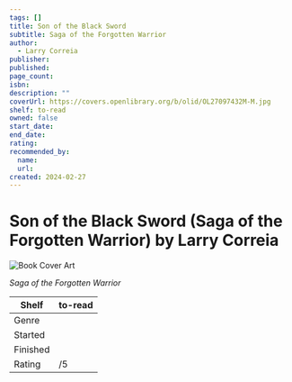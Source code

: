 ```yaml
---
tags: []
title: Son of the Black Sword
subtitle: Saga of the Forgotten Warrior
author:
  - Larry Correia
publisher:
published:
page_count:
isbn:
description: ""
coverUrl: https://covers.openlibrary.org/b/olid/OL27097432M-M.jpg
shelf: to-read
owned: false
start_date:
end_date:
rating:
recommended_by:
  name:
  url:
created: 2024-02-27
---
```


# Son of the Black Sword (Saga of the Forgotten Warrior) by Larry Correia

![Book Cover Art](https://covers.openlibrary.org/b/olid/OL27097432M-M.jpg)

_Saga of the Forgotten Warrior_

| Shelf | to-read |
| --- | --- |
| Genre |  |
| Started |  |
| Finished |  |
| Rating | /5 |


